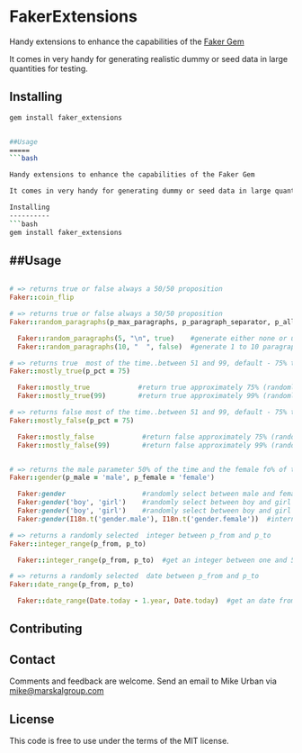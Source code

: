 FakerExtensions
===============
Handy extensions to enhance the capabilities of the [Faker Gem](https://github.com/stympy/faker)

It comes in very handy for generating realistic dummy or seed data in large quantities for testing.

Installing
----------
```bash
gem install faker_extensions


##Usage
=====
```bash

Handy extensions to enhance the capabilities of the Faker Gem

It comes in very handy for generating dummy or seed data in large quantities for testing

Installing
----------
```bash
gem install faker_extensions
```

##Usage
-----
```ruby

# => returns true or false always a 50/50 proposition
Faker::coin_flip

# => returns true or false always a 50/50 proposition
Faker::random_paragraphs(p_max_paragraphs, p_paragraph_separator, p_allow_nil)

  Faker::random_paragraphs(5, "\n", true)    #generate either none or up to 5 paragraphs separated by a newline
  Faker::random_paragraphs(10, "  ", false)  #generate 1 to 10 paragraphs separated by 2 spaces

# => returns true  most of the time..between 51 and 99, default - 75% true
Faker::mostly_true(p_pct = 75)

  Faker::mostly_true            #return true approximately 75% (randomly) of the time
  Faker::mostly_true(99)        #return true approximately 99% (randomly) of the time

# => returns false most of the time..between 51 and 99, default - 75% true
Faker::mostly_false(p_pct = 75)

  Faker::mostly_false            #return false approximately 75% (randomly) of the time
  Faker::mostly_false(99)        #return false approximately 99% (randomly) of the time


# => returns the male parameter 50% of the time and the female fo% of the time (approximately and randomly)
Faker::gender(p_male = 'male', p_female = 'female')

  Faker:gender                   #randomly select between male and female
  Faker:gender('boy', 'girl')    #randomly select between boy and girl
  Faker:gender('boy', 'girl')    #randomly select between boy and girl
  Faker:gender(I18n.t('gender.male'), I18n.t('gender.female'))  #internationalization way to select gender

# => returns a randomly selected  integer between p_from and p_to
Faker::integer_range(p_from, p_to)

  Faker::integer_range(p_from, p_to)  #get an integer between one and 5

# => returns a randomly selected  date between p_from and p_to
Faker::date_range(p_from, p_to)

  Faker::date_range(Date.today - 1.year, Date.today)  #get an date from a year ago until today


```

Contributing
------------

Contact
-------
Comments and feedback are welcome. Send an email to Mike Urban via mike@marskalgroup.com

License
-------
This code is free to use under the terms of the MIT license.
